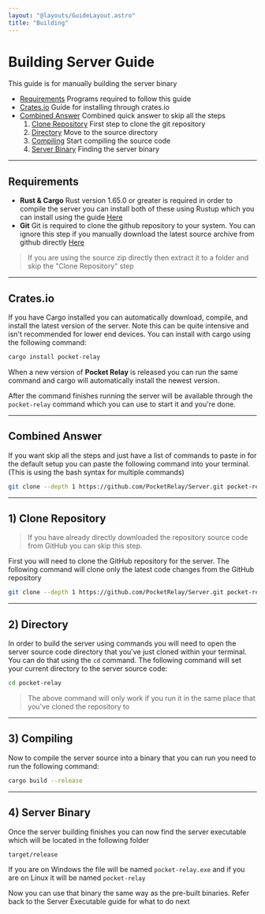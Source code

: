 ```yaml
---
layout: "@layouts/GuideLayout.astro"
title: "Building"
---
```


# Building Server Guide

This guide is for manually building the server binary

- [Requirements](#requirements) Programs required to follow this guide
- [Crates.io](#cratesio) Guide for installing through crates.io
- [Combined Answer](#combined-answer) Combined quick answer to skip all the steps
  1. [Clone Repository](#1-clone-repository) First step to clone the git repository
  2. [Directory](#2-directory) Move to the source directory
  3. [Compiling](#3-compiling) Start compiling the source code
  4. [Server Binary](#4-server-binary) Finding the server binary

---

## Requirements

- **Rust & Cargo** Rust version 1.65.0 or greater is required in order to compile the server you can install both of these using Rustup which you can install using the guide [Here](https://www.rust-lang.org/learn/get-started)
- **Git** Git is required to clone the github repository to your system. You can ignore this step if you manually download the latest source archive from github directly [Here](https://github.com/PocketRelay/ServerRust/archive/refs/heads/master.zip)

> If you are using the source zip directly then extract it to a folder and skip the "Clone Repository" step

---

## Crates.io

If you have Cargo installed you can automatically download, compile, and install the latest version of the server. Note this can be quite intensive and isn't
recommended for lower end devices. You can install with cargo using the following
command:

```bash
cargo install pocket-relay
```

When a new version of **Pocket Relay** is released you can run the same command
and cargo will automatically install the newest version.

After the command finishes running the server will be available through the `pocket-relay` command
which you can use to start it and you're done.

---

## Combined Answer

If you want skip all the steps and just have a list of commands to paste in for the default setup you can paste the following command into your terminal. (This is using the bash syntax for multiple commands)

```bash
git clone --depth 1 https://github.com/PocketRelay/Server.git pocket-relay && cd pocket-relay && cargo build --release
```

---

## 1) Clone Repository

> If you have already directly downloaded the repository source code from GitHub you can skip this step.

First you will need to clone the GitHub repository for the server. The following
command will clone only the latest code changes from the GitHub repository

```bash
git clone --depth 1 https://github.com/PocketRelay/Server.git pocket-relay
```

---

## 2) Directory

In order to build the server using commands you will need to open the server source code
directory that you've just cloned within your terminal. You can do that using the `cd` command.
The following command will set your current directory to the server source code:

```bash
cd pocket-relay
```

> The above command will only work if you run it in the same place that you've cloned the
> repository to

---

## 3) Compiling

Now to compile the server source into a binary that you can run you need to run the following command:

```bash
cargo build --release
```

---

## 4) Server Binary

Once the server building finishes you can now find the server executable which will be located
in the following folder

```
target/release
```

If you are on Windows the file will be named `pocket-relay.exe` and if you are on Linux it will be named `pocket-relay`

Now you can use that binary the same way as the pre-built binaries. Refer back to the Server Executable guide for what to do next
